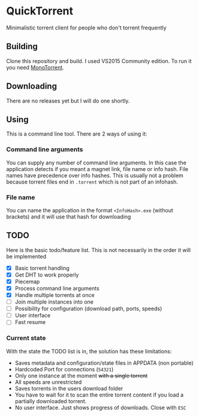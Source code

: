 # QuickTorrent
Minimalistic torrent client for people who don't torrent frequently

## Building

Clone this repository and build. I used VS2015 Community edition.
To run it you need [MonoTorrent](https://github.com/mono/monotorrent).

## Downloading

There are no releases yet but I will do one shortly.

## Using

This is a command line tool. There are 2 ways of using it:

### Command line arguments

You can supply any number of command line arguments.
In this case the application detects if you meant a magnet link, file name or info hash.
File names have precedence over info hashes.
This is usually not a problem because torrent files end in `.torrent` which is not part of an infohash.

### File name

You can name the application in the format `<InfoHash>.exe` (without brackets) and it will use that hash for downloading

## TODO

Here is the basic todo/feature list. This is not necessarily in the order it will be implemented

- [X] Basic torrent handling
- [X] Get DHT to work properly
- [X] Piecemap
- [X] Process command line arguments
- [X] Handle multiple torrents at once
- [ ] Join multiple instances into one
- [ ] Possibility for configuration (download path, ports, speeds)
- [ ] User interface
- [ ] Fast resume

### Current state

With the state the TODO list is in, the solution has these limitations:

- Saves metadata and configuration/state files in APPDATA (non portable)
- Hardcoded Port for connections (`54321`)
- Only one instance at the moment ~~with a single torrent~~
- All speeds are unrestricted
- Saves torrents in the users download folder
- You have to wait for it to scan the entire torrent content if you load a partially downloaded torrent.
- No user interface. Just shows progress of downloads. Close with `ESC`
